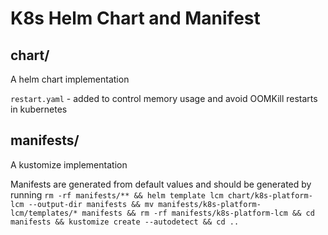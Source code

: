# K8s Helm Chart and Manifest

## chart/
A helm chart implementation

`restart.yaml` - added to control memory usage and avoid OOMKill restarts in kubernetes

## manifests/
A kustomize implementation

Manifests are generated from default values and should be generated by running `rm -rf manifests/** && helm template lcm chart/k8s-platform-lcm --output-dir manifests && mv manifests/k8s-platform-lcm/templates/* manifests && rm -rf manifests/k8s-platform-lcm && cd manifests && kustomize create --autodetect && cd ..`
